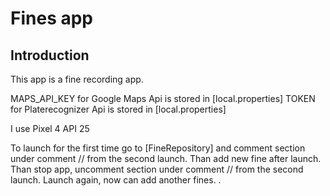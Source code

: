 Fines app
==================================

Introduction
------------

This app is a fine recording app.

MAPS_API_KEY for Google Maps Api is stored in [local.properties]
TOKEN for Platerecognizer Api is stored in [local.properties]

I use Pixel 4 API 25

To launch for the first time go to [FineRepository] and comment section under comment // from the second launch.
Than add new fine after launch. Than stop app, uncomment section under comment // from the second launch.
Launch again, now can add another fines.
.